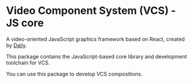 # Video Component System (VCS) - JS core

A video-oriented JavaScript graphics framework based on React, created by
[Daily](https://daily.co).

This package contains the JavaScript-based core library and development
toolchain for VCS.

You can use this package to develop VCS compositions.
